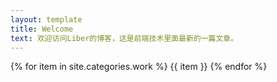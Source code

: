 ```yaml
---
layout: template
title: Welcome
text: 欢迎访问Liber的博客，这是前端技术里面最新的一篇文章。
---
```


{% for item in site.categories.work %}
  {{ item }}
{% endfor %}